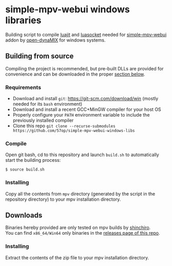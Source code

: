 # simple-mpv-webui windows libraries
Building script to compile [luajit](https://luajit.org/) and [luasocket](https://github.com/diegonehab/luasocket) needed for [simple-mpv-webui](https://github.com/open-dynaMIX/simple-mpv-webui) addon by [open-dynaMIX](https://github.com/open-dynaMIX) for windows systems.

## Building from source
Compiling the project is recommended, but pre-built DLLs are provided for convenience and can be downloaded in the proper [section below](#downloads). 

### Requirements
- Download and install `git`: https://git-scm.com/download/win (mostly needed for its `bash` environment)  
- Download and install a recent GCC+MinGW compiler for your host OS
- Properly configure your `PATH` environment variable to include the previously installed compiler
- Clone this repo `git clone --recurse-submodules https://github.com/57op/simple-mpv-webui-windows-libs`  

### Compile
Open git bash, cd to this repository and launch `build.sh` to automatically start the building process:  
```
$ source build.sh
```
### Installing
Copy all the contents from `mpv` directory (generated by the script in the repository directory) to your mpv installation directory.  

## Downloads
Binaries hereby provided are only tested on mpv builds by [shinchiro](https://github.com/shinchiro).  
You can find `x86_64/Win64` only binaries in the [releases page of this repo](../../releases).

### Installing
Extract the contents of the zip file to your mpv installation directory.  
